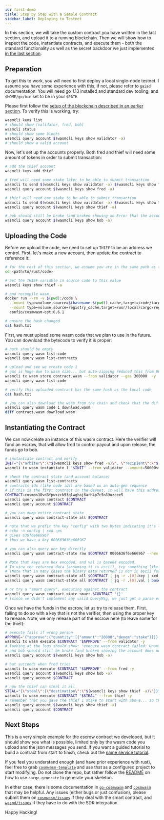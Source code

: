 ```yaml
---
id: first-demo
title: Step by Step with a Sample Contract
sidebar_label: Deploying to Testnet
---
```


In this section, we will take the custom contract you have written in the last section, and upload it to a running blockchain. Then we will show how to inspect the code, instantiate contracts, and execute them - both the standard functionality as well as the secret backdoor we just implemented [in the last section](./editing-escrow-contract).

## Preparation

To get this to work, you will need to first deploy a local single-node testnet. I assume you have some experience with this, if not, please refer to `gaiad` documentation. You will need go 1.13 installed and standard dev tooling, and `$HOME/go/bin` set to be in your `$PATH`.

Please first follow the [setup of the blockchain described in an earlier section](./using-the-sdk). To verify this is working, try:

```bash
wasmcli keys list
# should show [validator, fred, bob]
wasmcli status
# should show some blocks
wasmcli query account $(wasmcli keys show validator -a)
# should show a valid account
```

Now, let's set up the accounts properly. Both fred and thief will need some amount of tokens in order to submit transaction:

```bash
# add the thief account
wasmcli keys add thief

# fred will need some stake later to be able to submit transaction
wasmcli tx send $(wasmcli keys show validator -a) $(wasmcli keys show fred -a) 98765stake -y
wasmcli query account $(wasmcli keys show fred -a)

# thief will need one stake to be able to submit transaction
wasmcli tx send $(wasmcli keys show validator -a) $(wasmcli keys show thief -a) 1stake -y
wasmcli query account $(wasmcli keys show thief -a)

# bob should still be broke (and broken showing an Error that the account does not exist)
wasmcli query account $(wasmcli keys show bob -a)
```

## Uploading the Code

Before we upload the code, we need to set up `THIEF` to be an address we control. First, let's make a new account, then update the contract to reference it:

```bash
# for the rest of this section, we assume you are in the same path as the rust contract (Cargo.toml)
cd <path/to/rust/code>

# Set the THIEF variable in source code to this value
wasmcli keys show thief -a

# and recompile wasm
docker run --rm -v $(pwd):/code \
  --mount type=volume,source=$(basename $(pwd))_cache,target=/code/target \
  --mount type=volume,source=registry_cache,target=/usr/local/cargo/registry \
  confio/cosmwasm-opt:0.6.1

# ensure the hash changed
cat hash.txt
```

First, we must upload some wasm code that we plan to use in the future. You can download the bytecode to verify it is proper:

```bash
# both should be empty
wasmcli query wasm list-code
wasmcli query wasm list-contracts

# upload and see we create code 1
# gas is huge due to wasm size... but auto-zipping reduced this from 800k to around 260k
wasmcli tx wasm store contract.wasm --from validator --gas 300000  -y
wasmcli query wasm list-code

# verify this uploaded contract has the same hash as the local code
cat hash.txt

# you can also download the wasm from the chain and check that the diff between them is empty
wasmcli query wasm code 1 download.wasm
diff contract.wasm download.wasm
```

## Instantiating the Contract

We can now create an instance of this wasm contract. Here the verifier will fund an escrow, that will allow fred to control payout and upon release, the funds go to bob.

```bash
# instantiate contract and verify
INIT="{\"arbiter\":\"$(wasmcli keys show fred -a)\", \"recipient\":\"$(wasmcli keys show bob -a)\", \"end_time\":0, \"end_height\":0}"
wasmcli tx wasm instantiate 1 "$INIT" --from validator --amount=50000stake  -y

# check the contract state (and account balance)
wasmcli query wasm list-contracts
# contracts ids (like code ids) are based on an auto-gen sequence
# if this is the first contract in the devnet, it will have this address (otherwise, use the result from list-contracts)
CONTRACT=cosmos18vd8fpwxzck93qlwghaj6arh4p7c5n89uzcee5
wasmcli query wasm contract $CONTRACT
wasmcli query account $CONTRACT

# you can dump entire contract state
wasmcli query wasm contract-state all $CONTRACT

# note that we prefix the key "config" with two bytes indicating it's length
# echo -n config | xxd -ps
# gives 636f6e666967
# thus we have a key 0006636f6e666967

# you can also query one key directly
wasmcli query wasm contract-state raw $CONTRACT 0006636f6e666967 --hex

# Note that keys are hex encoded, and val is base64 encoded.
# To view the returned data (assuming it is ascii), try something like:
# (Note that in many cases the binary data returned is non in ascii format, thus the encoding)
wasmcli query wasm contract-state all $CONTRACT | jq -r .[0].key | xxd -r -ps
wasmcli query wasm contract-state all $CONTRACT | jq -r .[0].val | base64 -d

# or try a "smart query", executing against the contract
wasmcli query wasm contract-state smart $CONTRACT '{}'
# (since we didn't implement any valid QueryMsg, we just get a parse error back)
```

Once we have the funds in the escrow, let us try to release them. First, failing to do so with a key that is not the verifier, then using the proper key to release. Note, we only release part of the escrow here (to leave some for the thief):

```bash
# execute fails if wrong person
APPROVE='{"approve":{"quantity":[{"amount":"20000","denom":"stake"}]}}'
wasmcli tx wasm execute $CONTRACT "$APPROVE" --from validator -y
# looking at the logs should show: "execute wasm contract failed: Unauthorized"
# and bob should still be broke (and broken showing the account does not exist Error)
wasmcli query account $(wasmcli keys show bob -a)

# but succeeds when fred tries
wasmcli tx wasm execute $CONTRACT "$APPROVE" --from fred -y
wasmcli query account $(wasmcli keys show bob -a)
wasmcli query account $CONTRACT

# now the thief can steal it all
STEAL="{\"steal\":{\"destination\":\"$(wasmcli keys show thief -a)\"}}"
wasmcli tx wasm execute $CONTRACT "$STEAL" --from thief -y
# remember that you gave the thief 1 stake to start with above... so this should be 30001
wasmcli query account $(wasmcli keys show thief -a)
wasmcli query account $CONTRACT
```

## Next Steps

This is a very simple example for the escrow contract we developed, but it should show you what is possible, limited only by the wasm code you upload and the json messages you send. If you want a guided tutorial to build a contract from start to finish, check out the [name service tutorial](../name-service/intro).

If you feel you understand enough (and have prior experience with rust), feel free to grab [`cosmwasm-template`](https://github.com/confio/cosmwasm-template) and use that as a configured project to start modifying. Do not clone the repo, but rather follow the [README](https://github.com/confio/cosmwasm-template/blob/master/README.md) on how to use `cargo-generate` to generate your skeleton.

In either case, there is some documentation in [`go-cosmwasm`](https://github.com/confio/go-cosmwasm/blob/master/spec/Index.md) and [`cosmwasm`](https://github.com/confio/cosmwasm/blob/master/README.md) that may be helpful. Any issues (either bugs or just confusion), please submit them on [`cosmwasm/issues`](https://github.com/confio/cosmwasm/issues) if they deal with the smart contract, and [`wasmd/issues`](https://github.com/cosmwasm/wasmd/issues) if they have to do with the SDK integration.

Happy Hacking!
